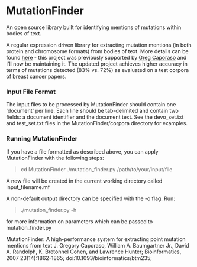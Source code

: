 # MutationFinder
An open source library built for identifying mentions of mutations within bodies of text.

A regular expression driven library for extracting mutation mentions (in both protein and chromosome formats) from bodies of text. More details can be found [here](http://mutationfinder.sourceforge.net/) - this project was previously supported by [Greg Caporaso](http://caporasolab.us/) and I'll now be maintaining it. The updated project achieves higher accuracy in terms of mutations detected (83% vs. 72%) as evaluated on a test corpora of breast cancer papers.

### Input File Format

The input files to be processed by MutationFinder should contain one 'document'
per line. Each line should be tab-delimited and contain two fields: a document 
identifier and the document text. See the devo_set.txt and test_set.txt files in
the MutationFinder/corpora directory for examples.

### Running MutationFinder

If you have a file formatted as described above, you can apply MutationFinder with 
the following steps:

> cd MutationFinder
> ./mutation_finder.py /path/to/your/input/file

A new file will be created in the current working directory called 
 input_filename.mf 

A non-default output directory can be specified with the -o flag. Run:

> ./mutation_finder.py -h

for more information on parameters which can be passed to mutation_finder.py




MutationFinder: A high-performance system for extracting point mutation mentions from text
J. Gregory Caporaso, William A. Baumgartner Jr., David A. Randolph, K. Bretonnel Cohen, and Lawrence Hunter; Bioinformatics, 2007 23(14):1862-1865; doi:10.1093/bioinformatics/btm235;
